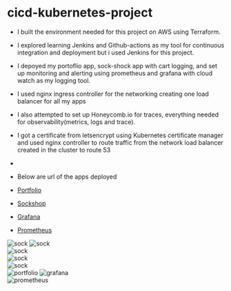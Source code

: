# cicd-kubernetes-project

- I built the environment needed for this project on AWS using Terraform.
- I explored learning Jenkins and Github-actions as my tool for continuous integration and deployment but i used Jenkins for this project.
- I depoyed my portoflio app, sock-shock app with cart logging, and set up monitoring and alerting using prometheus and grafana with cloud watch as my logging tool. 
- I used nginx ingress controller for the networking creating one load balancer for all my apps
- I also attempted to set up Honeycomb.io for traces, everything needed for observability(metrics, logs and trace).

- I got a certificate from letsencrypt using Kubernetes certificate manager and used nginx controller to route traffic from the network load balancer created in the cluster to route 53
- 
- Below are url of the apps deployed  

- [Portfolio](https://portfolio.ejirolaureld.me)
- [Sockshop](https://sockshop.ejirolaureld.me)
- [Grafana](https://grafana.ejirolaureld.me)
- [Prometheus](https://prometheus.ejirolaureld.me)

![sock](./sockshop.png)
![sock](./sockshop1.png)  
![sock](./sockshop2.png)  
![sock](./sockshop3.png)  
![sock](./sockshop4.png)  
![portfolio](./portfolio.png)
![grafana](./grafana.png)  
![prometheus](./prometheus.png)  
